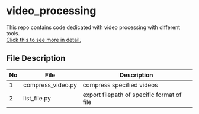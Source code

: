 # video_processing

This repo contains code dedicated with video processing with different tools.<br>
[Click this to see more in detail.](https://github.com/belongtothenight/video_processing/tree/main/src)

## File Description

| No  | File              | Description                                |
| --- | ----------------- | ------------------------------------------ |
| 1   | compress_video.py | compress specified videos                  |
| 2   | list_file.py      | export filepath of specific format of file |
